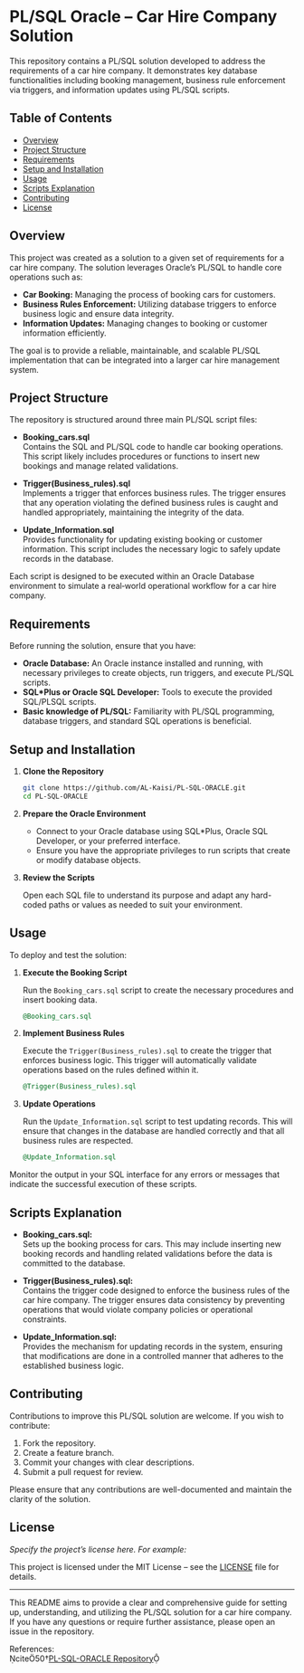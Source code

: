 # PL/SQL Oracle – Car Hire Company Solution

This repository contains a PL/SQL solution developed to address the requirements of a car hire company. It demonstrates key database functionalities including booking management, business rule enforcement via triggers, and information updates using PL/SQL scripts.

## Table of Contents

- [Overview](#overview)
- [Project Structure](#project-structure)
- [Requirements](#requirements)
- [Setup and Installation](#setup-and-installation)
- [Usage](#usage)
- [Scripts Explanation](#scripts-explanation)
- [Contributing](#contributing)
- [License](#license)

## Overview

This project was created as a solution to a given set of requirements for a car hire company. The solution leverages Oracle’s PL/SQL to handle core operations such as:

- **Car Booking:** Managing the process of booking cars for customers.
- **Business Rules Enforcement:** Utilizing database triggers to enforce business logic and ensure data integrity.
- **Information Updates:** Managing changes to booking or customer information efficiently.

The goal is to provide a reliable, maintainable, and scalable PL/SQL implementation that can be integrated into a larger car hire management system.

## Project Structure

The repository is structured around three main PL/SQL script files:

- **Booking_cars.sql**  
  Contains the SQL and PL/SQL code to handle car booking operations. This script likely includes procedures or functions to insert new bookings and manage related validations.

- **Trigger(Business_rules).sql**  
  Implements a trigger that enforces business rules. The trigger ensures that any operation violating the defined business rules is caught and handled appropriately, maintaining the integrity of the data.

- **Update_Information.sql**  
  Provides functionality for updating existing booking or customer information. This script includes the necessary logic to safely update records in the database.

Each script is designed to be executed within an Oracle Database environment to simulate a real‑world operational workflow for a car hire company.

## Requirements

Before running the solution, ensure that you have:

- **Oracle Database:** An Oracle instance installed and running, with necessary privileges to create objects, run triggers, and execute PL/SQL scripts.
- **SQL*Plus or Oracle SQL Developer:** Tools to execute the provided SQL/PLSQL scripts.
- **Basic knowledge of PL/SQL:** Familiarity with PL/SQL programming, database triggers, and standard SQL operations is beneficial.

## Setup and Installation

1. **Clone the Repository**

   ```bash
   git clone https://github.com/AL-Kaisi/PL-SQL-ORACLE.git
   cd PL-SQL-ORACLE
   ```

2. **Prepare the Oracle Environment**

   - Connect to your Oracle database using SQL*Plus, Oracle SQL Developer, or your preferred interface.
   - Ensure you have the appropriate privileges to run scripts that create or modify database objects.

3. **Review the Scripts**

   Open each SQL file to understand its purpose and adapt any hard-coded paths or values as needed to suit your environment.

## Usage

To deploy and test the solution:

1. **Execute the Booking Script**

   Run the `Booking_cars.sql` script to create the necessary procedures and insert booking data.

   ```sql
   @Booking_cars.sql
   ```

2. **Implement Business Rules**

   Execute the `Trigger(Business_rules).sql` to create the trigger that enforces business logic. This trigger will automatically validate operations based on the rules defined within it.

   ```sql
   @Trigger(Business_rules).sql
   ```

3. **Update Operations**

   Run the `Update_Information.sql` script to test updating records. This will ensure that changes in the database are handled correctly and that all business rules are respected.

   ```sql
   @Update_Information.sql
   ```

Monitor the output in your SQL interface for any errors or messages that indicate the successful execution of these scripts.

## Scripts Explanation

- **Booking_cars.sql:**  
  Sets up the booking process for cars. This may include inserting new booking records and handling related validations before the data is committed to the database.

- **Trigger(Business_rules).sql:**  
  Contains the trigger code designed to enforce the business rules of the car hire company. The trigger ensures data consistency by preventing operations that would violate company policies or operational constraints.

- **Update_Information.sql:**  
  Provides the mechanism for updating records in the system, ensuring that modifications are done in a controlled manner that adheres to the established business logic.

## Contributing

Contributions to improve this PL/SQL solution are welcome. If you wish to contribute:

1. Fork the repository.
2. Create a feature branch.
3. Commit your changes with clear descriptions.
4. Submit a pull request for review.

Please ensure that any contributions are well-documented and maintain the clarity of the solution.

## License

*Specify the project’s license here. For example:*

This project is licensed under the MIT License – see the [LICENSE](LICENSE) file for details.

---

This README aims to provide a clear and comprehensive guide for setting up, understanding, and utilizing the PL/SQL solution for a car hire company. If you have any questions or require further assistance, please open an issue in the repository.

References:  
cite50†[PL-SQL-ORACLE Repository](https://github.com/AL-Kaisi/PL-SQL-ORACLE)

